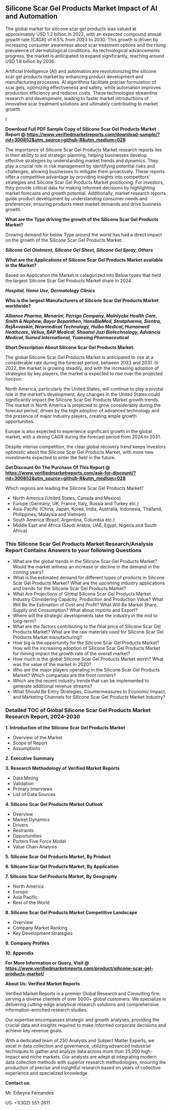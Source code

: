 <h2>Silicone Scar Gel Products Market Impact of AI and Automation</h2><p>The global market for silicone scar gel products was valued at approximately USD 1.2 billion in 2022, with an expected compound annual growth rate (CAGR) of 6.5% from 2023 to 2030. This growth is driven by increasing consumer awareness about scar treatment options and the rising prevalence of dermatological conditions. As technological advancements progress, the market is anticipated to expand significantly, reaching around USD 1.8 billion by 2030.</p><p>Artificial Intelligence (AI) and automation are revolutionizing the silicone scar gel products market by enhancing product development and manufacturing processes. AI algorithms facilitate precise formulation of scar gels, optimizing effectiveness and safety, while automation improves production efficiency and reduces costs. These technologies streamline research and development, leading to faster market introductions of innovative scar treatment solutions and ultimately contributing to market growth.</p>t</p><p id="" class=""><strong>Download Full PDF Sample Copy of Silicone Scar Gel Products Market Report @ <a href="https://www.verifiedmarketreports.com/download-sample/?rid=300852&utm_source=github-R&utm_medium=028" target="_blank">https://www.verifiedmarketreports.com/download-sample/?rid=300852&utm_source=github-R&utm_medium=028</a></strong></p><p>The importance of&nbsp;Silicone Scar Gel Products Market research reports lies in their ability to aid strategic planning, helping businesses develop effective strategies by understanding market trends and dynamics. They play a crucial role in risk management by identifying potential risks and challenges, allowing businesses to mitigate them proactively. These reports offer a competitive advantage by providing insights into competitors' strategies and Silicone Scar Gel Products Market positioning. For investors, they provide critical data for making informed decisions by highlighting market forecasts and growth potential. Additionally, market research reports guide product development by understanding consumer needs and preferences, ensuring products meet market demands and drive business growth.</p><p><strong>What are the&nbsp;Type driving the growth of the Silicone Scar Gel Products Market?</strong></p><p id="" class="">Growing demand for below Type around the world has had a direct impact on the growth of the Silicone Scar Gel Products Market:</p><em><strong>Silicone Gel Ointment, Silicone Gel Sheet, Silicone Gel Spray, Others</strong></em></p><strong>What are the&nbsp;Applications&nbsp;of Silicone Scar Gel Products Market available in the Market?</strong></p><p id="" class="">Based on Application the Market is categorized into Below types that held the largest Silicone Scar Gel Products Market share In 2024.</p><em><strong>Hospital, Home Use, Dermatology Clinics</strong></em></p><strong>Who is the largest Manufacturers of Silicone Scar Gel Products Market worldwide?</strong></p><p><em><strong>Alliance Pharma, Menarini, Perrigo Company, Molnlycke Health Care, Smith & Nephew, Bayer Bepanthen, HansBioMed, Stratpharma, Sientra, RejÃ»vaskin, Newmedical Technology, Huibo Medical, Humanwell Heathcare, Velius, BAP Medical, Shaanxi Juzi Biotechnology, Advancis Medical, Sumed International, Yuanxing Pharmaceutical</strong></em></p><p id="" class=""><strong>Short Description About Silicone Scar Gel Products Market:</strong></p><p>The global Silicone Scar Gel Products Market is anticipated to rise at a considerable rate during the forecast period, between 2023 and 2031. In 2022, the market is growing steadily, and with the increasing adoption of strategies by key players, the market is expected to rise over the projected horizon.</p><p>North America, particularly the United States, will continue to play a pivotal role in the market's development. Any changes in the United States could significantly impact the Silicone Scar Gel Products Market growth trends. The market in North America is projected to grow considerably during the forecast period, driven by the high adoption of advanced technology and the presence of major industry players, creating ample growth opportunities.</p><p>Europe is also expected to experience significant growth in the global market, with a strong CAGR during the forecast period from 2024 to 2031.</p><p>Despite intense competition, the clear global recovery trend keeps investors optimistic about the Silicone Scar Gel Products Market, with more new investments expected to enter the field in the future.</p><p id="" class=""><strong>Get Discount On The Purchase Of This Report @ <a href="https://www.verifiedmarketreports.com/ask-for-discount/?rid=300852&utm_source=github-R&utm_medium=028" target="_blank">https://www.verifiedmarketreports.com/ask-for-discount/?rid=300852&utm_source=github-R&utm_medium=028</a></strong></p>Which regions are leading the Silicone Scar Gel Products Market?</p><ul><li>North America (United States, Canada and Mexico)</li><li>Europe (Germany, UK, France, Italy, Russia and Turkey etc.)</li><li>Asia-Pacific (China, Japan, Korea, India, Australia, Indonesia, Thailand, Philippines, Malaysia and Vietnam)</li><li>South America (Brazil, Argentina, Columbia etc.)</li><li>Middle East and Africa (Saudi Arabia, UAE, Egypt, Nigeria and South Africa)</li></ul><h3 id="" class="">This Silicone Scar Gel Products Market Research/Analysis Report Contains Answers to your following Questions</h3><ul><li>What are the global trends in the Silicone Scar Gel Products Market? Would the market witness an increase or decline in the demand in the coming years?</li><li>What is the estimated demand for different types of products in Silicone Scar Gel Products Market? What are the upcoming industry applications and trends for the Silicone Scar Gel Products Market?</li><li>What Are Projections of Global Silicone Scar Gel Products Market Industry Considering Capacity, Production and Production Value? What Will Be the Estimation of Cost and Profit? What Will Be Market Share, Supply and Consumption? What about imports and Export?</li><li>Where will the strategic developments take the industry in the mid to long-term?</li><li>What are the factors contributing to the final price of Silicone Scar Gel Products Market? What are the raw materials used for Silicone Scar Gel Products Market manufacturing?</li><li>How big is the opportunity for the Silicone Scar Gel Products Market? How will the increasing adoption of Silicone Scar Gel Products Market for mining impact the growth rate of the overall market?</li><li>How much is the global Silicone Scar Gel Products Market worth? What was the value of the market In 2020?</li><li>Who are the major players operating in the Silicone Scar Gel Products Market? Which companies are the front runners?</li><li>Which are the recent industry trends that can be implemented to generate additional revenue streams?</li><li>What Should Be Entry Strategies, Countermeasures to Economic Impact, and Marketing Channels for Silicone Scar Gel Products Market Industry?</li></ul><h3 id="" class="">Detailed TOC of Global Silicone Scar Gel Products Market Research Report, 2024-2030</h3><p id="" class=""><strong>1. Introduction of the Silicone Scar Gel Products Market</strong></p><ul><li>Overview of the Market</li><li>Scope of Report</li><li>Assumptions</li></ul><p id="" class=""><strong>2. Executive Summary</strong></p><p id="" class=""><strong>3. Research Methodology of Verified Market Reports</strong></p><ul><li>Data Mining</li><li>Validation</li><li>Primary Interviews</li><li>List of Data Sources</li></ul><p id="" class=""><strong>4. Silicone Scar Gel Products Market Outlook</strong></p><ul><li>Overview</li><li>Market Dynamics</li><li>Drivers</li><li>Restraints</li><li>Opportunities</li><li>Porters Five Force Model</li><li>Value Chain Analysis</li></ul><p id="" class=""><strong>5. Silicone Scar Gel Products Market, By Product</strong></p><p id="" class=""><strong>6. Silicone Scar Gel Products Market, By Application</strong></p><p id="" class=""><strong>7. Silicone Scar Gel Products Market, By Geography</strong></p><ul><li>North America</li><li>Europe</li><li>Asia Pacific</li><li>Rest of the World</li></ul><p id="" class=""><strong>8. Silicone Scar Gel Products Market Competitive Landscape</strong></p><ul><li>Overview</li><li>Company Market Ranking</li><li>Key Development Strategies</li></ul><p id="" class=""><strong>9. Company Profiles</strong></p><p id="" class=""><strong>10. Appendix</strong></p><p id="" class=""><strong>For More Information or Query, Visit @ <a href="https://www.verifiedmarketreports.com/product/silicone-scar-gel-products-market/" target="_blank">https://www.verifiedmarketreports.com/product/silicone-scar-gel-products-market/</a></strong></p><p id="" class=""><strong>About Us: Verified Market Reports</strong></p><p id="" class="">Verified Market Reports is a premier Global Research and Consulting firm serving a diverse clientele of over 5000+ global customers. We specialize in delivering cutting-edge analytical research solutions and comprehensive information-enriched research studies.</p><p id="" class="">Our expertise encompasses strategic and growth analyses, providing the crucial data and insights required to make informed corporate decisions and achieve key revenue goals.</p><p id="" class="">With a dedicated team of 250 Analysts and Subject Matter Experts, we excel in data collection and governance, utilizing advanced industrial techniques to gather and analyze data across more than 25,000 high-impact and niche markets. Our analysts are adept at integrating modern data collection methods with superior research methodologies, ensuring the production of precise and insightful research based on years of collective experience and specialized knowledge.</p><p id="" class=""><strong>Contact us:</strong></p><p id="" class="">Mr. Edwyne Fernandes</p><p id="" class="">US: +1(302) 551-2611</p>